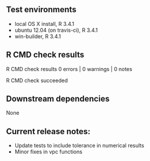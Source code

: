 ## Test environments
* local OS X install, R 3.4.1
* ubuntu 12.04 (on travis-ci), R 3.4.1
* win-builder, R 3.4.1

## R CMD check results
R CMD check results
0 errors | 0 warnings | 0 notes

R CMD check succeeded

## Downstream dependencies
None

## Current release notes:
- Update tests to include tolerance in numerical results
- Minor fixes in vpc functions